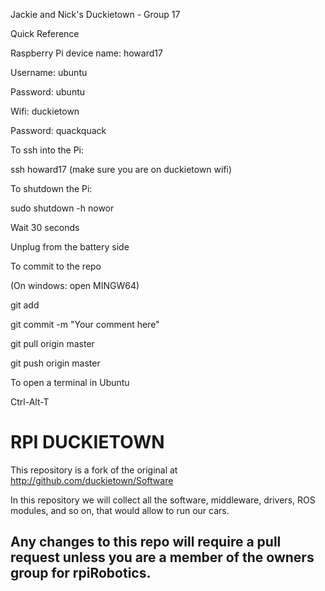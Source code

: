 Jackie and Nick's Duckietown - Group 17

Quick Reference

Raspberry Pi device name: howard17

Username: ubuntu

Password: ubuntu

Wifi: duckietown

Password: quackquack


To ssh into the Pi:

ssh howard17 (make sure you are on duckietown wifi)


To shutdown the Pi:

sudo shutdown -h nowor

Wait 30 seconds

Unplug from the battery side


To commit to the repo

(On windows: open MINGW64)

git add <file-name>

git commit -m "Your comment here"

git pull origin master

git push origin master


To open a terminal in Ubuntu

Ctrl-Alt-T



# RPI DUCKIETOWN

This repository is a fork of the original at http://github.com/duckietown/Software 

In this repository we will collect all the software, middleware, drivers, ROS modules, and so on, that would allow to run our cars. 

Any changes to this repo will require a pull request unless you are a member of the owners group for rpiRobotics. 
-----

